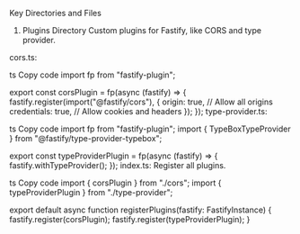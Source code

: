 Key Directories and Files
1. Plugins Directory
Custom plugins for Fastify, like CORS and type provider.

cors.ts:

ts
Copy code
import fp from "fastify-plugin";

export const corsPlugin = fp(async (fastify) => {
  fastify.register(import("@fastify/cors"), {
    origin: true, // Allow all origins
    credentials: true, // Allow cookies and headers
  });
});
type-provider.ts:

ts
Copy code
import fp from "fastify-plugin";
import { TypeBoxTypeProvider } from "@fastify/type-provider-typebox";

export const typeProviderPlugin = fp(async (fastify) => {
  fastify.withTypeProvider<TypeBoxTypeProvider>();
});
index.ts: Register all plugins.

ts
Copy code
import { corsPlugin } from "./cors";
import { typeProviderPlugin } from "./type-provider";

export default async function registerPlugins(fastify: FastifyInstance) {
  fastify.register(corsPlugin);
  fastify.register(typeProviderPlugin);
}